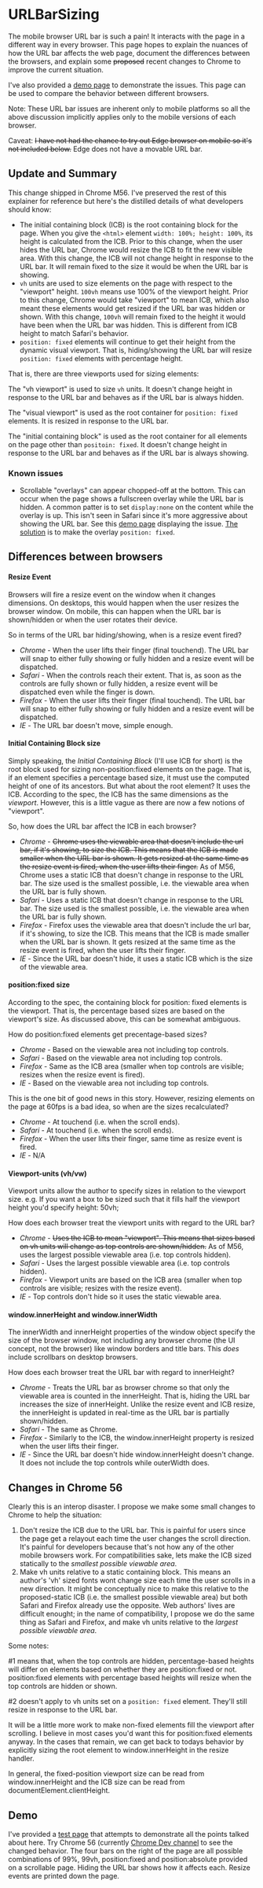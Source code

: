 # URLBarSizing
The mobile browser URL bar is such a pain! It interacts with the page in a different way in every browser.
This page hopes to explain the nuances of how the URL bar affects the web page, document the differences
between the browsers, and explain some ~~proposed~~ recent changes to Chrome to improve the current situation.

I've also provided a [demo page](http://bokand.github.io/demo/urlbarsize.html) to demonstrate the
issues. This page can be used to compare the behavior between different browsers.

Note: These URL bar issues are inherent only to mobile platforms so all the above discussion implicitly
applies only to the mobile versions of each browser.

Caveat: ~~I have not had the chance to try out Edge browser on mobile so it's not included below.~~ Edge does not have a movable URL bar.

## Update and Summary

This change shipped in Chrome M56. I've preserved the rest of this explainer for reference but here's the distilled details of what developers should know:

  * The initial containing block (ICB) is the root containing block for the page. When you give the `<html>` element `width: 100%; height: 100%`, its height is calculated from the ICB. Prior to this change, when the user hides the URL bar, Chrome would resize the ICB to fit the new visible area. With this change, the ICB will not change height in response to the URL bar. It will remain fixed to the size it would be when the URL bar is showing.
  * `vh` units are used to size elements on the page with respect to the "viewport" height. `100vh` means use 100% of the viewport height. Prior to this change, Chrome would take "viewport" to mean ICB, which also meant these elements would get resized if the URL bar was hidden or shown. With this change, `100vh` will remain fixed to the height it would have been when the URL bar was hidden. This is different from ICB height to match Safari's behavior.
  * `position: fixed` elements will continue to get their height from the dynamic visual viewport. That is, hiding/showing the URL bar will resize `position: fixed` elements with percentage height.
  
That is, there are three viewports used for sizing elements:

The "vh viewport" is used to size `vh` units. It doesn't change height in response to the URL bar and behaves as if the URL bar is always hidden.

The "visual viewport" is used as the root container for `position: fixed` elements. It is resized in response to the URL bar. 

The "initial containing block" is used as the root container for all elements on the page other than `positoin: fixed`. It doesn't change height in response to the URL bar and behaves as if the URL bar is always showing.


### Known issues

 - Scrollable "overlays" can appear chopped-off at the bottom. This can occur when the page shows a fullscreen overlay while the URL bar is hidden. A common patter is to set `display:none` on the content while the overlay is up. This isn't seen in Safari since it's more aggressive about showing the URL bar. See this [demo page](http://bokand.github.io/overlay-bug.html) displaying the issue. [The solution](http://bokand.github.io/overlay-bug-fixed.html) is to make the overlay `position: fixed`.

## Differences between browsers

#### Resize Event

Browsers will fire a resize event on the window when it changes dimensions. On desktops, this would happen
when the user resizes the browser window. On mobile, this can happen when the URL bar is shown/hidden or 
when the user rotates their device.

So in terms of the URL bar hiding/showing, when is a resize event fired?

  + *Chrome* - When the user lifts their finger (final touchend). The URL bar will snap to either fully showing or
  fully hidden and a resize event will be dispatched.
  + *Safari* - When the controls reach their extent. That is, as soon as the controls are fully shown or fully
  hidden, a resize event will be dispatched even while the finger is down.
  + *Firefox* - When the user lifts their finger (final touchend). The URL bar will snap to either fully showing or
  fully hidden and a resize event will be dispatched.
  + *IE* - The URL bar doesn't move, simple enough.

#### Initial Containing Block size

Simply speaking, the *Initial Containing Block* (I'll use ICB for short) is the root block used for sizing
non-position:fixed elements on the page. That is, if an element specifies a percentage based size, it must use the
computed height of one of its ancestors. But what about the root element? It uses the ICB. According to the spec, the
ICB has the same dimensions as the *viewport*. However, this is a little vague as there are now a few notions of
"viewport".

So, how does the URL bar affect the ICB in each browser?

  + *Chrome* - ~~Chrome uses the viewable area that doesn't include the url bar, if it's showing, to size the ICB.
  This means that the ICB is made smaller when the URL bar is shown. It gets resized at the same time as the resize
  event is fired, when the user lifts their finger.~~ As of M56, Chrome uses a static ICB that doesn't change in
  response to the URL bar. The size used is the smallest possible,  i.e. the viewable area when the URL bar is fully shown.
  + *Safari* - Uses a static ICB that doesn't change in response to the URL bar. The size used is the smallest possible,
  i.e. the viewable area when the URL bar is fully shown.
  + *Firefox* - Firefox uses the viewable area that doesn't include the url bar, if it's showing, to size the ICB.
  This means that the ICB is made smaller when the URL bar is shown. It gets resized at the same time as the resize
  event is fired, when the user lifts their finger.
  + *IE* - Since the URL bar doesn't hide, it uses a static ICB which is the size of the viewable area.
  
#### position:fixed size

According to the spec, the containing block for position: fixed elements is the viewport. That is, the percentage based
sizes are based on the viewport's size. As discussed above, this can be somewhat ambiguous.

How do position:fixed elements get precentage-based sizes?

  + *Chrome* - Based on the viewable area not including top controls.
  + *Safari* - Based on the viewable area not including top controls.
  + *Firefox* - Same as the ICB area (smaller when top controls are visible; resizes when the resize event is fired).
  + *IE* - Based on the viewable area not including top controls.

This is the one bit of good news in this story. However, resizing elements on the page at 60fps is a bad idea, so when are
the sizes recalculated?

  + *Chrome* - At touchend (i.e. when the scroll ends).
  + *Safari* - At touchend (i.e. when the scroll ends).
  + *Firefox* - When the user lifts their finger, same time as resize event is fired.
  + *IE* - N/A
  
#### Viewport-units (vh/vw)

Viewport units allow the author to specify sizes in relation to the viewport size. e.g. If you want a box to be sized such
that it fills half the viewport height you'd specify height: 50vh;

How does each browser treat the viewport units with regard to the URL bar?

  + *Chrome* - ~~Uses the ICB to mean "viewport". This means that sizes based on vh units will change as top controls are
  shown/hidden.~~ As of M56, uses the largest possible viewable area (i.e. top controls hidden).
  + *Safari* - Uses the largest possible viewable area (i.e. top controls hidden).
  + *Firefox* - Viewport units are based on the ICB area (smaller when top controls are visible; resizes with the
  resize event).
  + *IE* - Top controls don't hide so it uses the static viewable area.

#### window.innerHeight and window.innerWidth

The innerWidth and innerHeight properties of the window object specify the size of the browser window, not including any
browser chrome (the UI concept, not the browser) like window borders and title bars. This *does* include scrollbars on
desktop browsers.

How does each browser treat the URL bar with regard to innerHeight?

  + *Chrome* - Treats the URL bar as browser chrome so that only the viewable area is counted in the innerHeight. That is,
  hiding the URL bar increases the size of innerHeight. Unlike the resize event and ICB resize, the innerHeight is
  updated in real-time as the URL bar is partially shown/hidden.
  + *Safari* - The same as Chrome.
  + *Firefox* - Similarly to the ICB, the window.innerHeight property is resized when the user lifts their finger.
  + *IE* - Since the URL bar doesn't hide window.innerHeight doesn't change. It does not include the top controls while
  outerWidth does.

## Changes in Chrome 56

Clearly this is an interop disaster. I propose we make some small changes to Chrome to help the situation:

1. Don't resize the ICB due to the URL bar. This is painful for users since the page get a relayout each time the user
changes the scroll direction. It's painful for developers because that's not how any of the other mobile browsers
work. For compatibilities sake, lets make the ICB sized statically to the *smallest possible viewable area*.
2. Make vh units relative to a static containing block. This means an author's 'vh' sized fonts wont change size each
time the user scrolls in a new direction. It might be conceptually nice to make this relative to the proposed-static
ICB (i.e. the smallest possible viewable area) but both Safari and Firefox already use the opposite. Web authors' lives are difficult enought; in the name of compatibility, I propose we do the same thing as Safari and Firefox, and make vh units relative to the *largest possible viewable area*.

Some notes:

\#1 means that, when the top controls are hidden, percentage-based heights will differ on elements based on whether they
are position:fixed or not. position:fixed elements with percentage based heights will resize when the top controls are hidden or shown.

\#2 doesn't apply to vh units set on a `position: fixed` element. They'll still resize in response to the URL bar.

It will be a little more work to make non-fixed elements fill the viewport after scrolling. I believe in most cases you'd want
this for position:fixed elements anyway. In the cases that remain, we can get back to todays behavior by explicitly sizing the
root element to window.innerHeight in the resize handler.

In general, the fixed-position viewport size can be read from window.innerHeight and the ICB size can be read from
documentElement.clientHeight.

## Demo

I've provided a [test page](http://bokand.github.io/demo/urlbarsize.html) that attempts to demonstrate
all the points talked about here. Try Chrome 56 (currently 
[Chrome Dev channel](https://play.google.com/store/apps/details?id=com.chrome.dev&hl=en) to see the changed behavior.
The four bars on the right of the page are all possible combinations of 99%, 99vh,
position:fixed and position:absolute provided on a scrollable page. Hiding the URL bar shows how it affects each. Resize events
are printed down the page.

